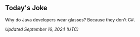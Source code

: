 ## Today's Joke
Why do Java developers wear glasses? Because they don't C#.

*Updated September 16, 2024 (UTC)*
